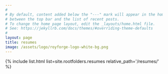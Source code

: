 ```yaml
---
#
# By default, content added below the "---" mark will appear in the home page
# between the top bar and the list of recent posts.
# To change the home page layout, edit the _layouts/home.html file.
# See: https://jekyllrb.com/docs/themes/#overriding-theme-defaults
#
layout: page
title: resumes
image: /assets/logo/royforge-logo-white-bg.png
---
```


{% include list.html list=site.rootfolders.resumes relative_path='/resumes/' %} 

